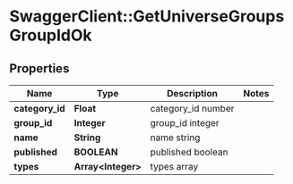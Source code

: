 # SwaggerClient::GetUniverseGroupsGroupIdOk

## Properties
Name | Type | Description | Notes
------------ | ------------- | ------------- | -------------
**category_id** | **Float** | category_id number | 
**group_id** | **Integer** | group_id integer | 
**name** | **String** | name string | 
**published** | **BOOLEAN** | published boolean | 
**types** | **Array&lt;Integer&gt;** | types array | 


